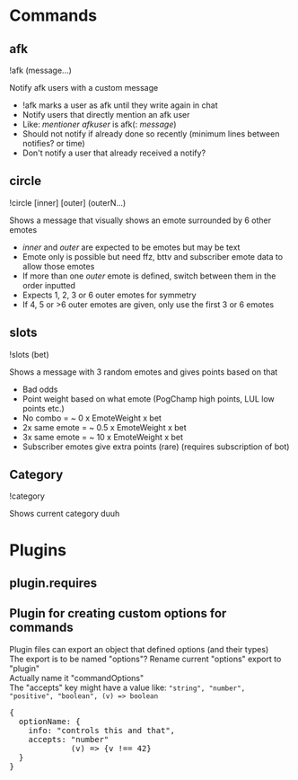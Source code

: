 # Commands

## afk
!afk (message...)

Notify afk users with a custom message
- !afk marks a user as afk until they write again in chat
- Notify users that directly mention an afk user
- Like: *mentioner* *afkuser* is afk(: *message*)
- Should not notify if already done so recently (minimum lines between notifies? or time)
- Don't notify a user that already received a notify?

## circle
!circle [inner] [outer] (outerN...)

Shows a message that visually shows an emote surrounded by 6 other emotes
- *inner* and *outer* are expected to be emotes but may be text
- Emote only is possible but need ffz, bttv and subscriber emote data to allow those emotes
- If more than one *outer* emote is defined, switch between them in the order inputted
- Expects 1, 2, 3 or 6 outer emotes for symmetry
- If 4, 5 or >6 outer emotes are given, only use the first 3 or 6 emotes

## slots
!slots (bet)

Shows a message with 3 random emotes and gives points based on that
- Bad odds
- Point weight based on what emote (PogChamp high points, LUL low points etc.)
- No combo = ~ 0 x EmoteWeight x bet
- 2x same emote = ~ 0.5 x EmoteWeight x bet
- 3x same emote = ~ 10 x EmoteWeight x bet
- Subscriber emotes give extra points (rare) (requires subscription of bot)

## Category
!category

Shows current category duuh

# Plugins

## plugin.requires

## Plugin for creating custom options for commands

Plugin files can export an object that defined options (and their types)  
The export is to be named "options"? Rename current "options" export to "plugin"  
Actually name it "commandOptions"  
The "accepts" key might have a value like: `"string", "number", "positive", "boolean", (v) => boolean`
<pre>
{
  optionName: {
    info: "controls this and that",
    accepts: "number"
             (v) => {v !== 42}
  }
}
</pre>